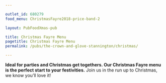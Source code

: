 ```yaml
---

outlet_id: 680279
food_menu: ChristmasFayre2018-price-band-2

layout: PubFoodXmas-pub

title: Christmas Fayre Menu
pagetitle: Christmas Fayre Menu
permalink: /pubs/the-crown-and-glove-stannington/christmas/

---
```


**Ideal for parties and Christmas get togethers. Our Christmas Fayre menu is the perfect start to your festivities.** Join us in the run up to Christmas, we know you’ll love it!